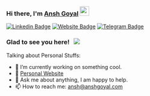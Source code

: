 ### Hi there, I'm <a href="https://anshgoyal.com" target="_blank">Ansh Goyal</a> <img src="https://media.giphy.com/media/hvRJCLFzcasrR4ia7z/giphy.gif" width="25px">

[![Linkedin Badge](https://img.shields.io/badge/-LinkedIn-0e76a8?style=flat-square&logo=Linkedin&logoColor=white)](https://linkedin.com/in/anshgoyal31)
[![Website Badge](https://img.shields.io/badge/Website-3b5998?style=flat-square&logo=google-chrome&logoColor=white)](https://anshgoyal.com)
[![Telegram Badge](https://img.shields.io/badge/-Telegram-0088cc?style=flat-square&logo=Telegram&logoColor=white)](https://t.me/anshgoyal)

### Glad to see you here! &nbsp; ![](https://komarev.com/ghpvc/?username=anshg1214)


<!-- **anshg1214/anshg1214** is a ✨ _special_ ✨ repository because its `README.md` (this file) appears on your GitHub profile.
 -->
 
Talking about Personal Stuffs:

- 🔭 I’m currently working on something cool.
- 🚀 [Personal Website](https://anshgoyal.com)
- 💬 Ask me about anything, I am happy to help.
- 📫 How to reach me: ansh@anshgoyal.com

<!-- 
- 🚀 I’m currently learning Data Structures and Algorithms
- 👯 I’m looking to collaborate on ...
- 🤔 I’m looking for help with ... 

![](https://komarev.com/ghpvc/?username=anshg1214)
 -->
 
<!-- 📈 **My GitHub Stats:**

<p>
  <img height="180em" src="https://github-readme-stats.vercel.app/api?username=anshg1214&show_icons=true&hide_border=true&&count_private=true&include_all_commits=true" />
  <img height="180em" src="https://github-readme-stats.vercel.app/api/top-langs/?username=anshg1214&exclude_repo=KNN-Image-Classification&show_icons=true&hide_border=true&layout=compact&langs_count=8"/>
</p>
 -->


<!-- 
<details>
  <summary>📊 <b><i>GitHub Stats</i></b></summary>
  <img src="https://github-readme-stats.vercel.app/api?username=anshg1214&show_icons=true&theme=gotham" alt="Ansh Goyal GitHub Stats" />
</details>
 -->
